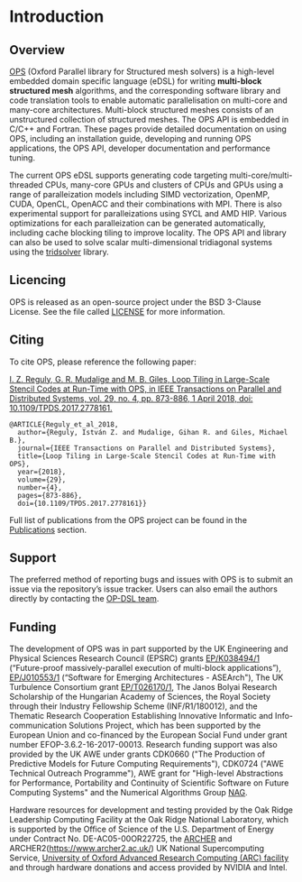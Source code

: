 # Introduction

## Overview

[OPS](https://github.com/OP-DSL/OPS) (Oxford Parallel library for Structured mesh solvers) is a high-level embedded domain specific language (eDSL) for writing **multi-block structured mesh** algorithms, and the corresponding software library and code translation tools to enable automatic parallelisation on multi-core and many-core architectures. Multi-block structured meshes consists of an unstructured collection of structured meshes. The OPS API is embedded in C/C++ and Fortran. These pages provide detailed documentation on using OPS, including an installation guide, developing and running OPS applications, the OPS API, developer documentation and performance tuning.

The current OPS eDSL supports generating code targeting multi-core/multi-threaded CPUs, many-core GPUs and clusters of CPUs and GPUs using a range of paralleization models including SIMD vectorization, OpenMP, CUDA, OpenCL, OpenACC and their combinations with MPI. There is also experimental support for paralleizations using SYCL and AMD HIP. Various optimizations for each paralleization can be generated automatically, including cache blocking tiling to improve locality. The OPS API and library can also be used to solve scalar multi-dimensional tridiagonal systems using the [tridsolver](https://github.com/OP-DSL/tridsolver) library.


## Licencing
OPS is released as an open-source project under the BSD 3-Clause License. See the file called [LICENSE](https://github.com/OP-DSL/OPS/blob/master/LICENSE) for more information.

## Citing
To cite OPS, please reference the following paper:

[I. Z. Reguly, G. R. Mudalige and M. B. Giles, Loop Tiling in Large-Scale Stencil Codes at Run-Time with OPS, in IEEE Transactions on Parallel and Distributed Systems, vol. 29, no. 4, pp. 873-886, 1 April 2018, doi: 10.1109/TPDS.2017.2778161.](https://ieeexplore.ieee.org/abstract/document/8121995)

```
@ARTICLE{Reguly_et_al_2018,
  author={Reguly, István Z. and Mudalige, Gihan R. and Giles, Michael B.},
  journal={IEEE Transactions on Parallel and Distributed Systems}, 
  title={Loop Tiling in Large-Scale Stencil Codes at Run-Time with OPS}, 
  year={2018},
  volume={29},
  number={4},
  pages={873-886},
  doi={10.1109/TPDS.2017.2778161}}
```
Full list of publications from the OPS project can be found in the [Publications](https://ops-dsl.readthedocs.io/en/markdowndocdev/pubs.html) section.

## Support
The preferred method of reporting bugs and issues with OPS is to submit an issue via the repository’s issue tracker. Users can also email the authors directly by  contacting the [OP-DSL team](https://op-dsl.github.io/about.html). 

## Funding
The development of OPS was in part supported by the UK Engineering and Physical Sciences Research Council (EPSRC) grants [EP/K038494/1](https://gow.epsrc.ukri.org/NGBOViewGrant.aspx?GrantRef=EP/K038494/1) (“Future-proof massively-parallel execution of multi-block applications”), [EP/J010553/1](https://gow.epsrc.ukri.org/NGBOViewGrant.aspx?GrantRef=EP/J010553/1) (“Software for Emerging Architectures - ASEArch"), The UK Turbulence Consortium grant [EP/T026170/1](https://gow.epsrc.ukri.org/NGBOViewGrant.aspx?GrantRef=EP/T026170/1), The Janos Bolyai Research Scholarship of the Hungarian Academy of Sciences, the Royal Society through their Industry Fellowship Scheme (INF/R1/180012), and the Thematic Research Cooperation Establishing Innovative Informatic and Info-communication Solutions Project, which has been supported by the European Union and co-financed by the European Social Fund under grant number EFOP-3.6.2-16-2017-00013. Research funding support was also provided by the UK AWE under grants CDK0660 ("The Production of Predictive Models for Future Computing Requirements"), CDK0724 ("AWE Technical Outreach Programme"), AWE grant for "High-level Abstractions for Performance, Portability and Continuity of Scientific Software on Future Computing Systems" and the Numerical Algorithms Group [NAG](https://www.nag.com/).

Hardware resources for development and testing provided by the Oak Ridge Leadership Computing Facility at the Oak Ridge National Laboratory, which is supported by the Office of Science of the U.S. Department of Energy under Contract No. DE-AC05-00OR22725, the [ARCHER](http://www.archer.ac.uk) and ARCHER2(https://www.archer2.ac.uk/) UK National Supercomputing Service, [University of Oxford Advanced Research Computing (ARC) facility](http://dx.doi.org/10.5281/zenodo.22558) and through hardware donations and access provided by NVIDIA and Intel.
